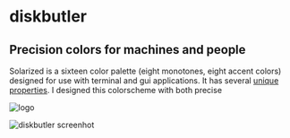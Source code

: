 # diskbutler

## Precision colors for machines and people

Solarized is a sixteen color palette (eight monotones, eight accent colors)
designed for use with terminal and gui applications. It has several [unique
properties](#features). I designed this colorscheme with both precise

![logo](/ognif/diskbutler/img/diskbutler.png?raw=true "Diskbutler Logo")

![diskbutler screenhot](https://github.com/ognif/diskbutler/img/ui.png)
